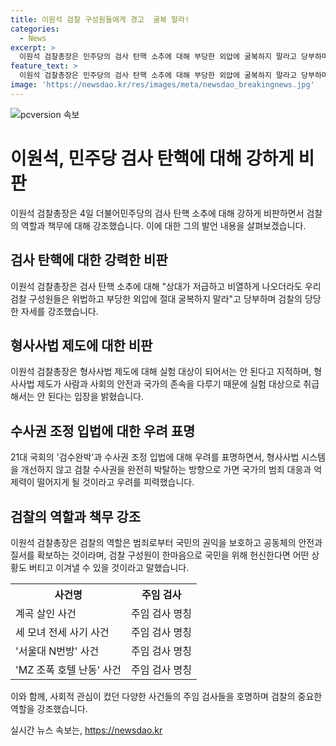 ```yaml
---
title: 이원석 검찰 구성원들에게 경고  굴복 말라!
categories:
  - News
excerpt: >
  이원석 검찰총장은 민주당의 검사 탄핵 소추에 대해 부당한 외압에 굴복하지 말라고 당부하며, 형사사법제도를 실험 대상으로 만들어서는 안 된다고 지적했다. 또한, 검수완박 시즌2를 겨냥하여 형사사법 시스템에 대한 비판을 제기했고, 검찰의 역할과 책무에 대해 강조했다. 더불어 사법제도가 국민의 권익을 보호하고 공동체의 안전과 질서를 확보하는 것이 중요하다고 강조했다. 
feature_text: >
  이원석 검찰총장은 민주당의 검사 탄핵 소추에 대해 부당한 외압에 굴복하지 말라고 당부하며, 형사사법제도를 실험 대상으로 만들어서는 안 된다고 지적했다. 또한, 검수완박 시즌2를 겨냥하여 형사사법 시스템에 대한 비판을 제기했고, 검찰의 역할과 책무에 대해 강조했다. 더불어 사법제도가 국민의 권익을 보호하고 공동체의 안전과 질서를 확보하는 것이 중요하다고 강조했다. 
image: 'https://newsdao.kr/res/images/meta/newsdao_breakingnews.jpg'
---
```


<p><img src="https://newsdao.kr/res/images/meta/newsdao_breakingnews.jpg" alt="pcversion 속보" /></p>

<h1 data-ke-size="size24">이원석, 민주당 검사 탄핵에 대해 강하게 비판</h1>

<p data-ke-size="size16">이원석 검찰총장은 4일 더불어민주당의 검사 탄핵 소추에 대해 강하게 비판하면서 검찰의 역할과 책무에 대해 강조했습니다. 이에 대한 그의 발언 내용을 살펴보겠습니다.</p>

<h2 data-ke-size="size26">검사 탄핵에 대한 강력한 비판</h2>

<p data-ke-size="size16">이원석 검찰총장은 검사 탄핵 소추에 대해 "상대가 저급하고 비열하게 나오더라도 우리 검찰 구성원들은 위법하고 부당한 외압에 절대 굴복하지 말라"고 당부하며 검찰의 당당한 자세를 강조했습니다.</p>

<h2 data-ke-size="size26">형사사법 제도에 대한 비판</h2>

<p data-ke-size="size16">이원석 검찰총장은 형사사법 제도에 대해 실험 대상이 되어서는 안 된다고 지적하며, 형사사법 제도가 사람과 사회의 안전과 국가의 존속을 다루기 때문에 실험 대상으로 취급해서는 안 된다는 입장을 밝혔습니다.</p>

<h2 data-ke-size="size26">수사권 조정 입법에 대한 우려 표명</h2>

<p data-ke-size="size16">21대 국회의 '검수완박'과 수사권 조정 입법에 대해 우려를 표명하면서, 형사사법 시스템을 개선하지 않고 검찰 수사권을 완전히 박탈하는 방향으로 가면 국가의 범죄 대응과 억제력이 떨어지게 될 것이라고 우려를 피력했습니다.</p>

<h2 data-ke-size="size26">검찰의 역할과 책무 강조</h2>

<p data-ke-size="size16">이원석 검찰총장은 검찰의 역할은 범죄로부터 국민의 권익을 보호하고 공동체의 안전과 질서를 확보하는 것이라며, 검찰 구성원이 한마음으로 국민을 위해 헌신한다면 어떤 상황도 버티고 이겨낼 수 있을 것이라고 말했습니다.</p>

<table>
    <tr>
        <th>사건명</th>
        <th>주임 검사</th>
    </tr>
    <tr>
        <td>계곡 살인 사건</td>
        <td>주임 검사 명칭</td>
    </tr>
    <tr>
        <td>세 모녀 전세 사기 사건</td>
        <td>주임 검사 명칭</td>
    </tr>
    <tr>
        <td>'서울대 N번방' 사건</td>
        <td>주임 검사 명칭</td>
    </tr>
    <tr>
        <td>'MZ 조폭 호텔 난동' 사건</td>
        <td>주임 검사 명칭</td>
    </tr>
</table>

<p data-ke-size="size16">이와 함께, 사회적 관심이 컸던 다양한 사건들의 주임 검사들을 호명하며 검찰의 중요한 역할을 강조했습니다.</p>
실시간 뉴스 속보는, <a href="https://newsdao.kr" rel="dofollow">https://newsdao.kr</a>



